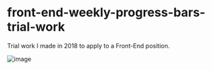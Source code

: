 # front-end-weekly-progress-bars-trial-work

Trial work I made in 2018 to apply to a Front-End position.

![image](https://github.com/MartinHolts/front-end-weekly-progress-bars-trial-work/assets/16961661/e357fbb4-7c21-4edc-8955-85c429da92d2)
